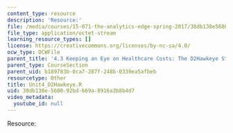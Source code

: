 ```yaml
---
content_type: resource
description: 'Resource:'
file: /media/courses/15-071-the-analytics-edge-spring-2017/38db138e560092bd669a8916a3b8b4d7_Unit4_D2Hawkeye.R
file_type: application/octet-stream
learning_resource_types: []
license: https://creativecommons.org/licenses/by-nc-sa/4.0/
ocw_type: OCWFile
parent_title: '4.3 Keeping an Eye on Healthcare Costs: The D2Hawkeye Story '
parent_type: CourseSection
parent_uid: b189783b-0ca7-287f-248b-0339ea5afbeb
resourcetype: Other
title: Unit4_D2Hawkeye.R
uid: 38db138e-5600-92bd-669a-8916a3b8b4d7
video_metadata:
  youtube_id: null
---
```

Resource: